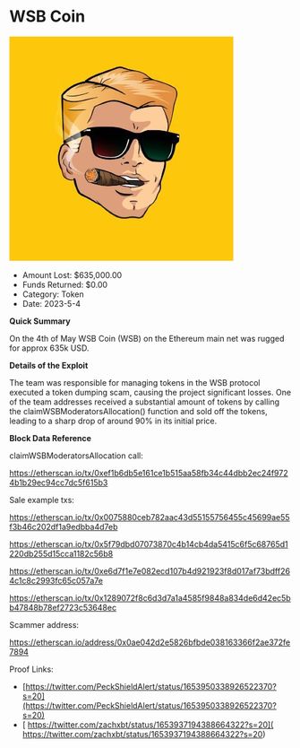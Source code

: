 # WSB Coin
![WSB Coin](/rektimages/WSB-Coin.png)
- Amount Lost: $635,000.00
- Funds Returned: $0.00
- Category: Token
- Date: 2023-5-4

**Quick Summary**

On the 4th of May WSB Coin (WSB) on the Ethereum main net was rugged for approx 635k USD.

  


 **Details of the Exploit**

The team was responsible for managing tokens in the WSB protocol executed a token dumping scam, causing the project significant losses. One of the team addresses received a substantial amount of tokens by calling the claimWSBModeratorsAllocation() function and sold off the tokens, leading to a sharp drop of around 90% in its initial price.

  


 **Block Data Reference**

claimWSBModeratorsAllocation call:

https://etherscan.io/tx/0xef1b6db5e161ce1b515aa58fb34c44dbb2ec24f9724b1b29ec94cc7dc5f615b3

Sale example txs:

https://etherscan.io/tx/0x0075880ceb782aac43d55155756455c45699ae55f3b46c202df1a9edbba4d7eb

https://etherscan.io/tx/0x5f79dbd07073870c4b14cb4da5415c6f5c68765d1220db255d15cca1182c56b8

https://etherscan.io/tx/0xe6d7f1e7e082ecd107b4d921923f8d017af73bdff264c1c8c2993fc65c057a7e

https://etherscan.io/tx/0x1289072f8c6d3d7a1a4585f9848a834de6d42ec5bb47848b78ef2723c53648ec

Scammer address:

https://etherscan.io/address/0x0ae042d2e5826bfbde038163366f2ae372fe7894


Proof Links:
- [https://twitter.com/PeckShieldAlert/status/1653950338926522370?s=20](https://twitter.com/PeckShieldAlert/status/1653950338926522370?s=20)
- [ https://twitter.com/zachxbt/status/1653937194388664322?s=20]( https://twitter.com/zachxbt/status/1653937194388664322?s=20)


